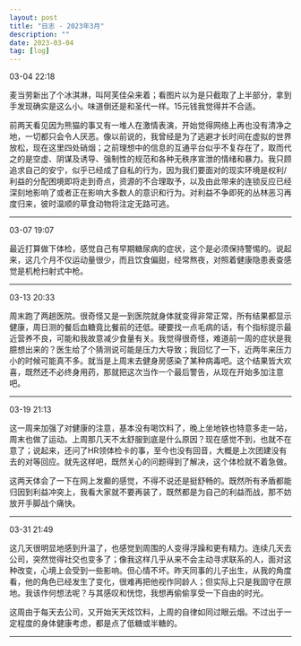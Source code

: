 ```yaml
---
layout: post
title: "日志 - 2023年3月"
description: ""
date: 2023-03-04
tag: [log]
---
```

03-04 22:18

麦当劳新出了个冰淇淋，叫阿芙佳朵来着；看图片以为是只截取了上半部分，拿到手发现确实是这么小。味道倒还是和圣代一样。15元钱我觉得并不合适。

前两天看见因为熊猫的事又有一堆人在激情表演，开始觉得网络上再也没有清净之地，一切都只会令人厌恶。像以前说的，我曾经是为了逃避才长时间在虚拟的世界放松，现在这里四处硝烟；之前理想中的信息的互通平台似乎不复存在了，取而代之的是空虚、阴谋及诱导、强制性的规范和各种无秩序宣泄的情绪和暴力。我只顾追求自己的安宁，似乎已经成了自私的行为，因为我们要面对的现实环境是权利/利益的分配困境即将走到奇点，资源的不合理取予，以及由此带来的连锁反应已经深刻地影响了或者正在影响大多数人的意识和行为。对利益不争即死的丛林恶习再度归来，彼时温顺的草食动物将注定无路可逃。

---
03-07 19:07

最近打算做下体检，感觉自己有早期糖尿病的症状，这个是必须保持警惕的。说起来，这几个月不仅运动量很少，而且饮食偏甜，经常熬夜，对照着健康隐患表查感觉是机枪扫射式中枪。

---
03-13 20:33

周末跑了两趟医院。很奇怪又是一到医院就身体就变得非常正常，所有结果都显示健康，周日测的餐后血糖竟比餐前的还低。硬要找一点毛病的话，有个指标提示最近营养不良，可能和我故意减少食量有关。我觉得很奇怪，难道前一周的症状是我臆想出来的？医生给了个猜测说可能是压力大导致；我回忆了一下，近两年来压力小的时候可能真不多。就当是上周末去健身房感染了某种病毒吧。这个结果皆大欢喜，既然还不必终身用药，那就把这次当作一个最后警告，从现在开始多加注意吧。

---
03-19 21:13

这一周来加强了对健康的注意，基本没有喝饮料了，晚上坐地铁也特意多走一站，周末也做了运动。上周那几天不太舒服到底是什么原因？现在感觉不到，也就不在意了；说起来，还问了HR领体检卡的事，至今也没有回音，大概是上次团建没有去的对等回应。就先这样吧，既然关心的问题得到了解决，这个体检就不着急做。

这两天体会了一下在网上发癫的感觉，不得不说还是挺舒畅的。既然所有矛盾都能归因到利益冲突上，我看大家就不要再装了，既然都是为自己的利益而战，那不妨放开手脚战个痛快。

---
03-31 21:49

这几天很明显地感到升温了，也感觉到周围的人变得浮躁和更有精力。连续几天去公司，突然觉得社交也变多了；像我这样几乎从来不会主动寻求联系的人，面对这种改变，心境上会受到一些影响。但心情不坏。昨天同事的儿子出生，从我的角度看，他的角色已经发生了变化，很难再把他视作同龄人；但实际上只是我固守在原地。我该作何想法呢？与其感叹和恍惚，我想再偷偷享受一下自由的时光。

这周由于每天去公司，又开始天天炫饮料，上周的自律如同过眼云烟。不过出于一定程度的身体健康考虑，都是点了低糖或半糖的。

---